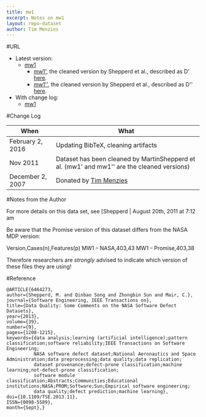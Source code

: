 ```yaml
---
title: mw1
excerpt: Notes on mw1
layout: repo-dataset
author: Tim Menzies
---
```



#URL

  * Latest version:
    * [mw1](https://terapromise.csc.ncsu.edu:8443/svn/repo/defect/mccabehalsted/mw/mw1/mw1.arff)
      * [mw1'](https://terapromise.csc.ncsu.edu:8443/svn/repo/defect/mccabehalsted/mw/mw1/d), the cleaned version by Shepperd et al., described as D' [here](http://nasa-softwaredefectdatasets.wikispaces.com/home).
      * [mw1''](https://terapromise.csc.ncsu.edu:8443/svn/repo/defect/mccabehalsted/mw/mw1/dd), the cleaned version by Shepperd et al., described as D'' [here](http://nasa-softwaredefectdatasets.wikispaces.com/home).
  * With change log:
    * [mw1](https://terapromise.csc.ncsu.edu:8443/svn/repo/defect/mccabehalsted/mw/mw1/)

#Change Log

When | What
---- | ----
February 2, 2016 | Updating BibTeX, cleaning artifacts
Nov 2011 | Dataset has been cleaned by MartinShepperd et al. (mw1' and mw1'' are the cleaned versions)
December 2, 2007 | Donated by [Tim Menzies](/repo/people/data-donors/promise3.html)

#Notes from the Author

For more details on this data set, see [Shepperd | August 20th, 2011 at 7:12 am

Be aware that the Promise version of this dataset differs from the NASA MDP version:

Version,Cases(n),Features(p)
MW1 – NASA,403,43
MW1 – Promise,403,38

Therefore researchers are *strongly* advised to indicate which version of these files they are using!

#Reference

```
@ARTICLE{6464273,
author={Shepperd, M. and Qinbao Song and Zhongbin Sun and Mair, C.},
journal={Software Engineering, IEEE Transactions on},
title={Data Quality: Some Comments on the NASA Software Defect Datasets},
year={2013},
volume={39},
number={9},
pages={1208-1215},
keywords={data analysis;learning (artificial intelligence);pattern classification;software reliability;IEEE Transactions on Software Engineering;
          NASA software defect dataset;National Aeronautics and Space Administration;data preprocessing;data quality;data replication;
          dataset provenance;defect-prone classification;machine learning;not-defect-prone classification;
          software module classification;Abstracts;Communities;Educational institutions;NASA;PROM;Software;Sun;Empirical software engineering;
          data quality;defect prediction;machine learning},
doi={10.1109/TSE.2013.11},
ISSN={0098-5589},
month={Sept},}
```
